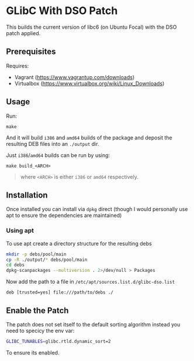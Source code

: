 # GLibC With DSO Patch

This builds the current version of libc6 (on Ubuntu Focal) with the DSO patch applied.

## Prerequisites

Requires:

* Vagrant (https://www.vagrantup.com/downloads)
* Virtualbox (https://www.virtualbox.org/wiki/Linux_Downloads)

## Usage

Run:

```
make
```

And it will build `i386` and `amd64` builds of the package and deposit the resulting DEB files into an `./output` dir.

Just `i386`/`amd64` builds can be run by using:

```
make build_<ARCH>
```

> where `<ARCH>` is either `i386` or `amd64` respectively.

## Installation

Once installed you can install via `dpkg` direct (though I would personally use apt to ensure the dependencies are maintained)

### Using apt

To use apt create a directory structure for the resulting debs

```bash
mkdir -p debs/pool/main
cp -R ./output/* debs/pool/main
cd debs
dpkg-scanpackages --multiversion . 2>/dev/null > Packages
```

Now add the path to a file in `/etc/apt/sources.list.d/glibc-dso.list`

```text
deb [trusted=yes] file:///path/to/debs ./
```

## Enable the Patch

The patch does not set itself to the default sorting algorithm instead you need to specicy the env var:

```bash
GLIBC_TUNABLES=glibc.rtld.dynamic_sort=2
```

To ensure its enabled.
